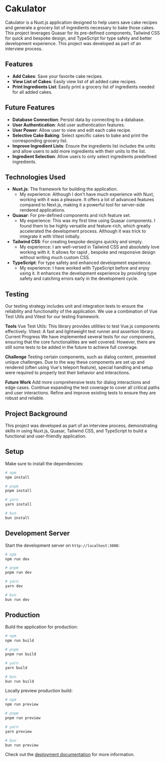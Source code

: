 # Cakulator

Cakulator is a Nuxt.js application designed to help users save cake recipes and generate a grocery list of ingredients necessary to bake those cakes. This project leverages Quasar for its pre-defined components, Tailwind CSS for quick and bespoke design, and TypeScript for type safety and better development experience. This project was developed as part of an interview process.

## Features

- **Add Cakes**: Save your favorite cake recipes.
- **View List of Cakes**: Easily view list of all added cake recipes.
- **Print Ingredients List**: Easily print a grocery list of ingredients needed for all added cakes.

## Future Features

- **Database Connection**: Persist data by connecting to a database.
- **User Authentication**: Add user authentication features.
- **User Power**: Allow user to view and edit each cake recipe.
- **Selective Cake Baking**: Select specific cakes to bake and print the corresponding grocery list.
- **Improve Ingredient Lists**: Ensure the ingredients list includes the units and allow users to add more ingredients with their units to the list.
- **Ingredient Selection**: Allow users to only select ingredients predefined ingredients.

## Technologies Used

- **Nuxt.js**: The framework for building the application.
  - My experience: Although I don't have much experience with Nuxt, working with it was a pleasure. It offers a lot of advanced features compared to Next.js, making it a powerful tool for server-side rendered applications.
- **Quasar**: For pre-defined components and rich feature set.
  - My experience: This was my first time using Quasar components. I found them to be highly versatile and feature-rich, which greatly accelerated the development process. Although it was trick to integrate it with Vitest initially.
- **Tailwind CSS**: For creating bespoke designs quickly and simply.
  - My experience: I am well-versed in Tailwind CSS and absolutely love working with it. It allows for rapid , bespoke and responsive design without writing much custom CSS.
- **TypeScript**: For type safety and enhanced development experience.
  - My experience: I have worked with TypeScript before and enjoy using it. It enhances the development experience by providing type safety and catching errors early in the development cycle.

## Testing

Our testing strategy includes unit and integration tests to ensure the reliability and functionality of the application. We use a combination of Vue Test Utils and Vitest for our testing framework.

**Tools**
Vue Test Utils: This library provides utilities to test Vue.js components effectively.
Vitest: A fast and lightweight test runner and assertion library.
Current Progress
We have implemented several tests for our components, ensuring that the core functionalities are well covered. However, there are still some tests to be added in the future to achieve full coverage.

**Challenge**
Testing certain components, such as dialog content, presented unique challenges. Due to the way these components are set up and rendered (often using Vue's teleport feature), special handling and setup were required to properly test their behavior and interactions.

**Future Work**
Add more comprehensive tests for dialog interactions and edge cases.
Continue expanding the test coverage to cover all critical paths and user interactions.
Refine and improve existing tests to ensure they are robust and reliable.

## Project Background

This project was developed as part of an interview process, demonstrating skills in using Nuxt.js, Quasar, Tailwind CSS, and TypeScript to build a functional and user-friendly application.

## Setup

Make sure to install the dependencies:

```bash
# npm
npm install

# pnpm
pnpm install

# yarn
yarn install

# bun
bun install
```

## Development Server

Start the development server on `http://localhost:3000`:

```bash
# npm
npm run dev

# pnpm
pnpm run dev

# yarn
yarn dev

# bun
bun run dev
```

## Production

Build the application for production:

```bash
# npm
npm run build

# pnpm
pnpm run build

# yarn
yarn build

# bun
bun run build
```

Locally preview production build:

```bash
# npm
npm run preview

# pnpm
pnpm run preview

# yarn
yarn preview

# bun
bun run preview
```

Check out the [deployment documentation](https://nuxt.com/docs/getting-started/deployment) for more information.
